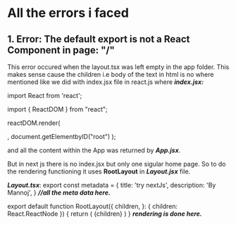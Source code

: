 # All the errors i faced

## 1. Error: The default export is not a React Component in page: "/"
This error occured when the layout.tsx was left empty in the app folder. This makes sense cause the children i.e body of the text in html
is no where mentioned like we did with index.jsx file in react.js where 
***index.jsx:***

import React from 'react';  

import { ReactDOM } from "react";  


reactDOM.render(  

  <div>  
    <App />
  </div>,
  document.getElementbyID("root")
);

and all the content within the App was returned by ***App.jsx***.

But in next js there is no index.jsx but only one sigular home page. So to do the rendering functioning it uses **RootLayout** in ***Layout.jsx***
file.

***Layout.tsx***:
export const metadata = {
  title: 'try nextJs',
  description: 'By Mannoj',
} ***//all the meta data here.***

export default function RootLayout({
  children,
}: {
  children: React.ReactNode
}) {
  return (
    <html lang="en">
      <body>{children}</body>
    </html>
  )
} ***rendering is done here.***


